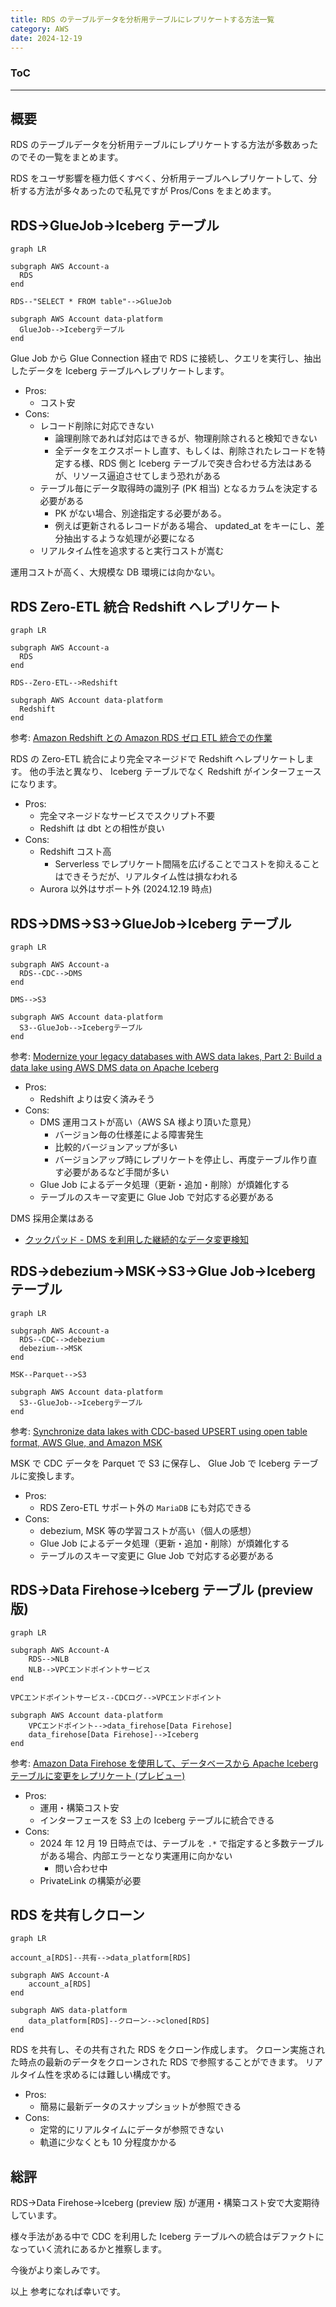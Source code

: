 ```yaml
---
title: RDS のテーブルデータを分析用テーブルにレプリケートする方法一覧
category: AWS
date: 2024-12-19
---
```


<div class="toc">
<div class="toc-content">
<h3 class="menu-label">ToC</h3>
<!-- toc -->
</div>
</div>

---

## 概要

RDS のテーブルデータを分析用テーブルにレプリケートする方法が多数あったのでその一覧をまとめます。

RDS をユーザ影響を極力低くすべく、分析用テーブルへレプリケートして、分析する方法が多々あったので私見ですが Pros/Cons をまとめます。

<!-- more -->

## RDS→GlueJob→Iceberg テーブル

```mermaid
graph LR

subgraph AWS Account-a
  RDS
end

RDS--"SELECT * FROM table"-->GlueJob

subgraph AWS Account data-platform
  GlueJob-->Icebergテーブル
end
```

Glue Job から Glue Connection 経由で RDS に接続し、クエリを実行し、抽出したデータを Iceberg テーブルへレプリケートします。

- Pros:
  - コスト安
- Cons:
  - レコード削除に対応できない
    - 論理削除であれば対応はできるが、物理削除されると検知できない
    - 全データをエクスポートし直す、もしくは、削除されたレコードを特定する様、RDS 側と Iceberg テーブルで突き合わせる方法はあるが、リソース逼迫させてしまう恐れがある
  - テーブル毎にデータ取得時の識別子 (PK 相当) となるカラムを決定する必要がある
    - PK がない場合、別途指定する必要がある。
    - 例えば更新されるレコードがある場合、 updated_at をキーにし、差分抽出するような処理が必要になる
  - リアルタイム性を追求すると実行コストが嵩む

運用コストが高く、大規模な DB 環境には向かない。

## RDS Zero-ETL 統合 Redshift へレプリケート

```mermaid
graph LR

subgraph AWS Account-a
  RDS
end

RDS--Zero-ETL-->Redshift

subgraph AWS Account data-platform
  Redshift
end

```

参考: [Amazon Redshift との Amazon RDS ゼロ ETL 統合での作業](https://docs.aws.amazon.com/ja_jp/AmazonRDS/latest/UserGuide/zero-etl.html)

RDS の Zero-ETL 統合により完全マネージドで Redshift へレプリケートします。
他の手法と異なり、 Iceberg テーブルでなく Redshift がインターフェースになります。

- Pros:
  - 完全マネージドなサービスでスクリプト不要
  - Redshift は dbt との相性が良い
- Cons:
  - Redshift コスト高
    - Serverless でレプリケート間隔を広げることでコストを抑えることはできそうだが、リアルタイム性は損なわれる
  - Aurora 以外はサポート外 (2024.12.19 時点)

## RDS→DMS→S3→GlueJob→Iceberg テーブル

```mermaid
graph LR

subgraph AWS Account-a
  RDS--CDC-->DMS
end

DMS-->S3

subgraph AWS Account data-platform
  S3--GlueJob-->Icebergテーブル
end
```

参考: [Modernize your legacy databases with AWS data lakes, Part 2: Build a data lake using AWS DMS data on Apache Iceberg](https://aws.amazon.com/jp/blogs/big-data/modernize-your-legacy-databases-with-aws-data-lakes-part-2-build-a-data-lake-using-aws-dms-data-on-apache-iceberg/)

- Pros:
  - Redshift よりは安く済みそう
- Cons:
  - DMS 運用コストが高い（AWS SA 様より頂いた意見）
    - バージョン毎の仕様差による障害発生
    - 比較的バージョンアップが多い
    - バージョンアップ時にレプリケートを停止し、再度テーブル作り直す必要があるなど手間が多い
  - Glue Job によるデータ処理（更新・追加・削除）が煩雑化する
  - テーブルのスキーマ変更に Glue Job で対応する必要がある

DMS 採用企業はある

- [クックパッド - DMS を利用した継続的なデータ変更検知](https://techlife.cookpad.com/entry/2024/10/16/101605)

## RDS→debezium→MSK→S3→Glue Job→Iceberg テーブル

```mermaid
graph LR

subgraph AWS Account-a
  RDS--CDC-->debezium
  debezium-->MSK
end

MSK--Parquet-->S3

subgraph AWS Account data-platform
  S3--GlueJob-->Icebergテーブル
end
```

参考: [Synchronize data lakes with CDC-based UPSERT using open table format, AWS Glue, and Amazon MSK](https://aws.amazon.com/jp/blogs/big-data/synchronize-data-lakes-with-cdc-based-upsert-using-open-table-format-aws-glue-and-amazon-msk/)

MSK で CDC データを Parquet で S3 に保存し、 Glue Job で Iceberg テーブルに変換します。

- Pros:
  - RDS Zero-ETL サポート外の `MariaDB` にも対応できる
- Cons:
  - debezium, MSK 等の学習コストが高い（個人の感想）
  - Glue Job によるデータ処理（更新・追加・削除）が煩雑化する
  - テーブルのスキーマ変更に Glue Job で対応する必要がある

## RDS→Data Firehose→Iceberg テーブル (preview 版)

```mermaid
graph LR

subgraph AWS Account-A
    RDS-->NLB
    NLB-->VPCエンドポイントサービス
end

VPCエンドポイントサービス--CDCログ-->VPCエンドポイント

subgraph AWS Account data-platform
    VPCエンドポイント-->data_firehose[Data Firehose]
    data_firehose[Data Firehose]-->Iceberg
end
```

参考: [Amazon Data Firehose を使用して、データベースから Apache Iceberg テーブルに変更をレプリケート (プレビュー)](https://aws.amazon.com/jp/blogs/news/replicate-changes-from-databases-to-apache-iceberg-tables-using-amazon-data-firehose/)

- Pros:
  - 運用・構築コスト安
  - インターフェースを S3 上の Iceberg テーブルに統合できる
- Cons:
  - 2024 年 12 月 19 日時点では、テーブルを `.*` で指定すると多数テーブルがある場合、内部エラーとなり実運用に向かない
    - 問い合わせ中
  - PrivateLink の構築が必要

## RDS を共有しクローン

```mermaid
graph LR

account_a[RDS]--共有-->data_platform[RDS]

subgraph AWS Account-A
    account_a[RDS]
end

subgraph AWS data-platform
    data_platform[RDS]--クローン-->cloned[RDS]
end
```

RDS を共有し、その共有された RDS をクローン作成します。
クローン実施された時点の最新のデータをクローンされた RDS で参照することができます。
リアルタイム性を求めるには難しい構成です。

- Pros:
  - 簡易に最新データのスナップショットが参照できる
- Cons:
  - 定常的にリアルタイムにデータが参照できない
  - 軌道に少なくとも 10 分程度かかる

## 総評

RDS→Data Firehose→Iceberg (preview 版) が運用・構築コスト安で大変期待しています。

様々手法がある中で CDC を利用した Iceberg テーブルへの統合はデファクトになっていく流れにあるかと推察します。

今後がより楽しみです。

以上
参考になれば幸いです。
